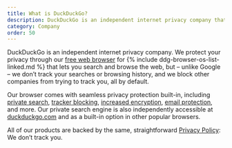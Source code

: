 ```yaml
---
title: What is DuckDuckGo?
description: DuckDuckGo is an independent internet privacy company that makes free, privacy-protecting alternatives to Google Chrome and Search.
category: Company
order: 50
---
```


DuckDuckGo is an independent internet privacy company. We protect your privacy through our <a href="{{ site.baseurl }}/get-duckduckgo/does-duckduckgo-make-a-browser/">free web browser</a> for {% include ddg-browser-os-list-linked.md %} that lets you search and browse the web, but &ndash; unlike Google &ndash; we don’t track your searches or browsing history, and we block other companies from trying to track you, all by default.

Our browser comes with seamless privacy protection built-in, including [private search](https://duckduckgo.com/), <a href="{{ site.baseurl }}/privacy/web-tracking-protections/">tracker blocking</a>, <a href="{{ site.baseurl }}/privacy/web-tracking-protections/#smarter-encryption-https-upgrading">increased encryption</a>, [email protection](https://spreadprivacy.com/protect-your-inbox-with-duckduckgo-email-protection/), and more. Our private search engine is also independently accessible at [duckduckgo.com](https://duckduckgo.com/) and as a built-in option in other popular browsers.

All of our products are backed by the same, straightforward [Privacy Policy](https://duckduckgo.com/privacy): We don’t track you.
